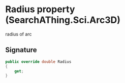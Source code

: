# Radius property (SearchAThing.Sci.Arc3D)
radius of arc

## Signature
```csharp
public override double Radius
{
    get;
}
```
